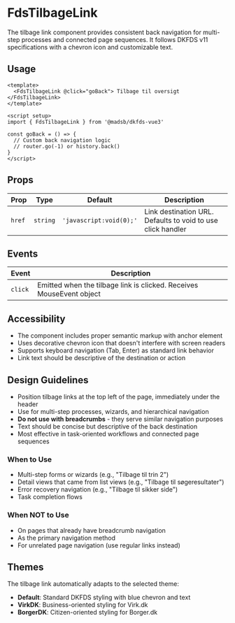 # FdsTilbageLink

The tilbage link component provides consistent back navigation for multi-step processes and connected page sequences. It follows DKFDS v11 specifications with a chevron icon and customizable text.

## Usage

```vue
<template>
  <FdsTilbageLink @click="goBack"> Tilbage til oversigt </FdsTilbageLink>
</template>

<script setup>
import { FdsTilbageLink } from '@madsb/dkfds-vue3'

const goBack = () => {
  // Custom back navigation logic
  // router.go(-1) or history.back()
}
</script>
```

## Props

| Prop   | Type     | Default                 | Description                                                 |
| ------ | -------- | ----------------------- | ----------------------------------------------------------- |
| `href` | `string` | `'javascript:void(0);'` | Link destination URL. Defaults to void to use click handler |

## Events

| Event   | Description                                                          |
| ------- | -------------------------------------------------------------------- |
| `click` | Emitted when the tilbage link is clicked. Receives MouseEvent object |

## Accessibility

- The component includes proper semantic markup with anchor element
- Uses decorative chevron icon that doesn't interfere with screen readers
- Supports keyboard navigation (Tab, Enter) as standard link behavior
- Link text should be descriptive of the destination or action

## Design Guidelines

- Position tilbage links at the top left of the page, immediately under the header
- Use for multi-step processes, wizards, and hierarchical navigation
- **Do not use with breadcrumbs** - they serve similar navigation purposes
- Text should be concise but descriptive of the back destination
- Most effective in task-oriented workflows and connected page sequences

### When to Use

- Multi-step forms or wizards (e.g., "Tilbage til trin 2")
- Detail views that came from list views (e.g., "Tilbage til søgeresultater")
- Error recovery navigation (e.g., "Tilbage til sikker side")
- Task completion flows

### When NOT to Use

- On pages that already have breadcrumb navigation
- As the primary navigation method
- For unrelated page navigation (use regular links instead)

## Themes

The tilbage link automatically adapts to the selected theme:

- **Default**: Standard DKFDS styling with blue chevron and text
- **VirkDK**: Business-oriented styling for Virk.dk
- **BorgerDK**: Citizen-oriented styling for Borger.dk
